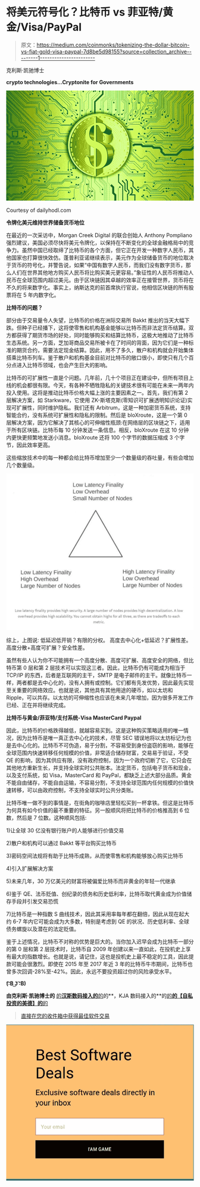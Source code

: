# 将美元符号化？比特币 vs 菲亚特/黄金/Visa/PayPal

> 原文：<https://medium.com/coinmonks/tokenizing-the-dollar-bitcoin-vs-fiat-gold-visa-paypal-7d8be5d98155?source=collection_archive---------1----------------------->

克利斯·凯驰博士

**crypto technologies…Cryptonite for Governments**

![](img/f8ae40602212e93ae4df47fdeefc0aca.png)

Courtesy of dailyhodl.com

**令牌化美元维持世界储备货币地位**

在最近的一次采访中，Morgan Creek Digital 的联合创始人 Anthony Pompliano 强烈建议，美国必须尽快将美元令牌化，以保持在不断变化的全球金融格局中的竞争力。虽然中国已经取缔了比特币的各个方面，但它正在开发一种数字人民币，其他国家也打算很快效仿。蓬普利亚诺继续表示，美元作为全球储备货币的地位取决于货币的符号化，并警告说，如果“中国有数字人民币，而我们没有数字货币，那么人们在世界其他地方购买人民币将比购买美元更容易。”象征性的人民币将推动人民币在全球范围内超过美元。由于区块链因其卓越的效率正在接管世界，货币将在不久的将来数字化。事实上，纳斯达克的前首席执行官说，他相信区块链的所有股票将在 5 年内数字化。

**比特币的问题？**

部分由于交易量令人失望，比特币的价格在洲际交易所 Bakkt 推出的当天大幅下跌。但种子已经播下，这将使零售和机构基金能够以比特币而非法定货币结算。双方都获得了期货市场的好处，同时能够购买和结算比特币，这极大地推动了比特币生态系统。另一方面，芝加哥商品交易所被卡在了时间的背面，因为它们是一种标准的期货合约，需要法定现金结算。因此，用不了多久，散户和机构就会开始集体搭乘比特币列车。鉴于散户和机构基金目前对比特币的敞口很小，即使只有几个百分点进入比特币领域，也会产生巨大的影响。

比特币的可扩展性一直是个问题。几年前，几十个项目正在建设中，但所有项目上线的机会都很有限。今天，有各种不牺牲隐私的关键技术很有可能在未来一两年内投入使用。这将是推动比特币价格大幅上涨的主要因素之一。首先，我们有第 2 层解决方案，如 Starkware，它使用 ZK-斯塔克斯(零知识可扩展透明知识论证)实现可扩展性，同时维护隐私。我们还有 Arbitrum，这是一种加密货币系统，支持智能合约，没有系统可扩展性和隐私的限制。然后是 bloXroute，这是一个第 0 层解决方案，因为它解决了其核心的可伸缩性瓶颈:在网络层的区块链之下，适用于所有区块链。比特币每 10 分钟发送一条信息。相反，bloXroute 在这 10 分钟内更快更频繁地发送小消息。bloXroute 还将 100 个字节的数据压缩成 3 个字节，因此效率更高。

这些缩放技术中的每一种都会给比特币增加至少一个数量级的吞吐量，有些会增加几个数量级。

![](img/6416ecefd231122050fb644239df6009.png)

综上，上图说:
低延迟低开销？有限的分权。
高度去中心化+低延迟？扩展性差。
高度分散+高度可扩展？安全性差。

虽然有些人认为你不可能拥有一个高度分散、高度可扩展、高度安全的网络，但比特币第 0 层和第 2 层技术可以实现这三者。因此，比特币仍有可能成为相当于 TCP/IP 的东西，后者是互联网的主干，SMTP 是电子邮件的主干。就像比特币一样，两者都是去中心化的，没有人拥有或控制。它们都有先发优势，因此最先实现至关重要的网络效应。也就是说，其他具有其他用途的硬币，如以太坊和 Ripple，可以共存。以太坊的可伸缩性也应该在未来几年增加，因为很多开发工作已经、正在并将继续完成。

**比特币与黄金/菲亚特/支付系统-Visa MasterCard Paypal**

因此，比特币的价格跌得越低，就越容易买到。这是这种购买策略适用的唯一情况，因为比特币是唯一真正去中心化的技术，尽管 SEC 错误地将以太坊标记为也是去中心化的。比特币不可伪造，易于分割，不容易受到身份盗窃的影响，能够在全球范围内快速转移任何规模的价值，非常适合储存财富，交易易于验证，不受 QE 的影响，因为其供应有限，没有政府控制，因为一个政府切断了它，它只会在其他地方重新生长，并支持全球实时公共账本。法定货币，包括电子货币和现金，以及支付系统，如 Visa，MasterCard 和 PayPal，都缺乏上述大部分品质。黄金不能自由储存，不能自由运输，不容易分割，不支持全球范围内任何规模的价值快速转移，可以由政府控制，不支持全球实时公共分类账。

比特币唯一做不到的事情是，在街角的咖啡店里轻松买到一杯拿铁。但这是比特币为何具有如今价值的最不重要的特征。另一股顺风将把比特币的价格推高到 6 位数，然后是 7 位数。这种顺风包括:

1)让全球 30 亿没有银行账户的人能够进行价值交易

2)散户和机构可以通过 Bakkt 等平台购买比特币

3)密码空间法规将有助于比特币成熟，从而使零售和机构能够放心购买比特币

4)引入扩展解决方案

5)未来几年，30 万亿美元的财富将被偏爱比特币而非黄金的年轻一代继承

6)鉴于 QE、法币贬值、创纪录的债务和历史低利率，比特币取代黄金成为价值储存手段并引发交易恐慌

7)比特币是一种指数 S 曲线技术，因此其采用率每年都在翻倍，因此从现在起大约 6-7 年内它可能会成为大多数，特别是考虑到 QE 的状况、历史低利率、全球债务螺旋以及潜在的法定贬值。

鉴于上述情况，比特币不对称的优势是巨大的。当你加入迟早会成为比特币一部分的第 0 层和第 2 层技术时，比特币自 2009 年创建以来一直如此，在投机史上享有最大的指数增长。也就是说，请记住，这也是投机史上最不稳定的工具，因此提款可能会很激烈。即使在 2015 年至 2017 年近 3 年的比特币牛市期间，比特币也曾多次回调-28%至-42%。因此，永远不要投资超过你的风险承受水平。

**(͡:B ͜ʖ ͡:B)**

**由克利斯·凯驰博士的** [的**汉斯数码接入的**的](https://hansedigitalaccess.com)的**，KJA 数码接入的**的[的**的【自私投资的美德】的**的](http://www.selfishinvesting.com/)

> [直接在您的收件箱中获得最佳软件交易](https://coincodecap.com/?utm_source=coinmonks)

[![](img/7c0b3dfdcbfea594cc0ae7d4f9bf6fcb.png)](https://coincodecap.com/?utm_source=coinmonks)